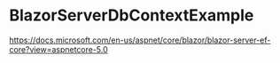 # BlazorServerDbContextExample
https://docs.microsoft.com/en-us/aspnet/core/blazor/blazor-server-ef-core?view=aspnetcore-5.0
